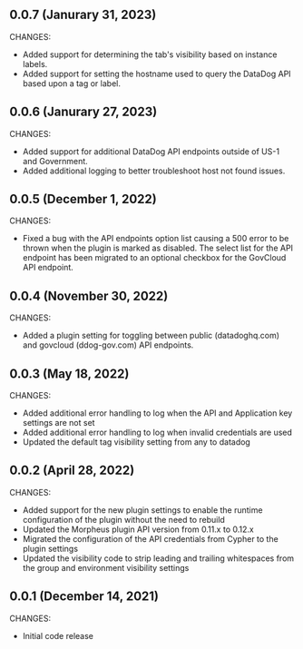 ## 0.0.7 (Janurary 31, 2023)

CHANGES:

* Added support for determining the tab's visibility based on instance labels.
* Added support for setting the hostname used to query the DataDog API based upon a tag or label.

## 0.0.6 (Janurary 27, 2023)

CHANGES:

* Added support for additional DataDog API endpoints outside of US-1 and Government.
* Added additional logging to better troubleshoot host not found issues.

## 0.0.5 (December 1, 2022)

CHANGES:

* Fixed a bug with the API endpoints option list causing a 500 error to be thrown when the plugin is marked as disabled. The select list for the API endpoint has been migrated to an optional checkbox for the GovCloud API endpoint.

## 0.0.4 (November 30, 2022)

CHANGES:

* Added a plugin setting for toggling between public (datadoghq.com) and govcloud (ddog-gov.com) API endpoints.

## 0.0.3 (May 18, 2022)

CHANGES:

* Added additional error handling to log when the API and Application key settings are not set
* Added additional error handling to log when invalid credentials are used
* Updated the default tag visibility setting from any to datadog

## 0.0.2 (April 28, 2022)

CHANGES:

* Added support for the new plugin settings to enable the runtime configuration of the plugin without the need to rebuild
* Updated the Morpheus plugin API version from 0.11.x to 0.12.x
* Migrated the configuration of the API credentials from Cypher to the plugin settings
* Updated the visibility code to strip leading and trailing whitespaces from the group and environment visibility settings

## 0.0.1 (December 14, 2021)

CHANGES:

* Initial code release
